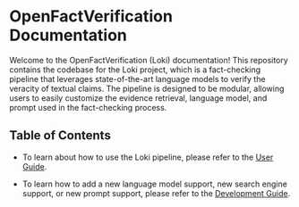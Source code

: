 # OpenFactVerification Documentation

Welcome to the OpenFactVerification (Loki) documentation! This repository contains the codebase for the Loki project, which is a fact-checking pipeline that leverages state-of-the-art language models to verify the veracity of textual claims. The pipeline is designed to be modular, allowing users to easily customize the evidence retrieval, language model, and prompt used in the fact-checking process.

## Table of Contents

* To learn about how to use the Loki pipeline, please refer to the [User Guide](https://github.com/Libr-AI/OpenFactVerification/tree/main/docs/user_guide.md).

* To learn how to add a new language model support, new search engine support, or new prompt support, please refer to the [Development Guide](https://github.com/Libr-AI/OpenFactVerification/tree/main/docs/development_guide.md).
